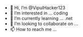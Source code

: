 - 👋 Hi, I’m @VipulHacker123
- 👀 I’m interested in ... coding
- 🌱 I’m currently learning ... .net
- 💞️ I’m looking to collaborate on ...
- 📫 How to reach me ...

<!---
VipulHacker123/VipulHacker123 is a ✨ special ✨ repository because its `README.md` (this file) appears on your GitHub profile.
You can click the Preview link to take a look at your changes.
--->

